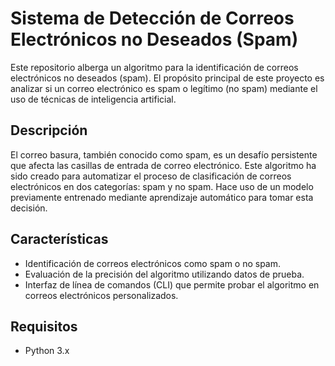 # Sistema de Detección de Correos Electrónicos no Deseados (Spam)

Este repositorio alberga un algoritmo para la identificación de correos electrónicos no deseados (spam). El propósito principal de este proyecto es analizar si un correo electrónico es spam o legítimo (no spam) mediante el uso de técnicas de inteligencia artificial.

## Descripción

El correo basura, también conocido como spam, es un desafío persistente que afecta las casillas de entrada de correo electrónico. Este algoritmo ha sido creado para automatizar el proceso de clasificación de correos electrónicos en dos categorías: spam y no spam. Hace uso de un modelo previamente entrenado mediante aprendizaje automático para tomar esta decisión.

## Características

- Identificación de correos electrónicos como spam o no spam.
- Evaluación de la precisión del algoritmo utilizando datos de prueba.
- Interfaz de línea de comandos (CLI) que permite probar el algoritmo en correos electrónicos personalizados.

## Requisitos

- Python 3.x
